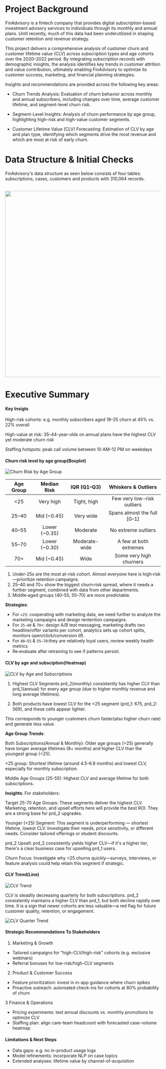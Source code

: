 # Project Background

FinAdvisory is a fintech company that provides digital subscription-based investment advisory services to individuals through its monthly and annual plans. Until recently, much of this data had been underutilized in shaping customer retention and revenue strategy.

This project delivers a comprehensive analysis of customer churn and customer lifetime value (CLV) across subscription types and age cohorts over the 2020–2022 period. By integrating subscription records with demographic insights, the analysis identifies key trends in customer attrition and value contribution, ultimately enabling FinAdvisory to optimize its customer success, marketing, and financial planning strategies.

Insights and recommendations are provided across the following key areas:

- Churn Trends Analysis: Evaluation of churn behavior across monthly and annual subscribers, including changes over time, average customer lifetime, and segment-level churn risk.

- Segment-Level Insights: Analysis of churn performance by age group, highlighting high-risk and high-value customer segments.

- Customer Lifetime Value (CLV) Forecasting: Estimation of CLV by age and plan type, identifying which segments drive the most revenue and which are most at risk of early churn.


# Data Structure & Initial Checks

FinAdvisory's data structure as seen below consists of four tables: subscriptions, cases, customers and products with 310,064 records. <br/><br/>

<p align="center">
  <img src="plots/ER_diagram.png" width="600" height="600">
</p>


# Executive Summary

#### Key Insigts

High-risk cohorts: e.g. monthly subscribers aged 18–25 churn at 45% vs. 22% overall

High-value at risk: 35–44-year-olds on annual plans have the highest CLV yet moderate churn risk

Staffing hotspots: peak call volume between 10 AM–12 PM on weekdays


#### Churn risk level by age group(Boxplot)

![Churn Risk by Age Group](plots/churn_risk_level.png)

| Age Group |   Median Risk   |   IQR (Q1–Q3)   |     Whiskers & Outliers      |
|:---------:|:---------------:|:---------------:|:----------------------------:|
|   <25     |    Very high    |  Tight, high    | Few very low-risk outliers   |
|  25–40    | Mid (~0.45)     |  Very wide      | Spans almost the full [0–1]  |
|  40–55    | Lower (~0.35)   |  Moderate       | No extreme outliers          |
|  55–70    | Lower (~0.30)   | Moderate-wide   | A few at both extremes       |
|   70+     | Mid (~0.45)     |  Wide           | Some very high churners      |

1. Under-25s are the most at-risk cohort. Almost everyone here is high‐risk—prioritize retention campaigns.
2. 25–40 and 70+ show the biggest churn‐risk spread, where it needs a further segment, combined with data from other departments. 
3. Middle‐aged groups (40–55, 55–70) are more predictable.

**Strategies**:
- For `<25`: cooperating with marketing data, we need further to analyze the marketing campaigns and design rentention campaigns.  
- For `25–40` & `70+`: design A/B test messaging, marketing drafts two headline/offer variants per cohort, analytics sets up cohort splits, monitors open/click/conversion lift.
- For `40–55` & `55–70`:they are relatively loyal users, review weekly health metrics 
- Re‐evaluate after retraining to see if patterns persist.

#### CLV by age and subsciption(Heatmap)

![CLV by Age and Subscriptions](plots/CLV_product_age.png)

1. Highest CLV Segments
prd_2(monthly) consistently has higher CLV than prd_1(annual) for every age group (due to higher monthly revenue and long average lifetimes).

2. Both products have lowest CLV for the <25 segment (prd_1: 675, prd_2: 569), and these cells appear lighter.

This corresponds to younger customers churn faster(also higher churn rate) and generate less value.


**Age Group Trends**:

Both Subscriptions(Annual & Monthly): Older age groups (>25) generally have longer average lifetimes (8+ months) and higher CLV than the youngest group (<25).

<25 group: Shortest lifetime (around 4.5–6.8 months) and lowest CLV, especially for monthly subscription.

Middle Age Groups (25-55): Highest CLV and average lifetime for both subscriptions.

**Insights**:
For stakeholders:

Target 25-70 Age Groups: These segments deliver the highest CLV. Marketing, retention, and upsell efforts here will provide the best ROI. They are a strong base for prd_2 upgrades.

Younger (<25) Segment: This segment is underperforming — shortest lifetime, lowest CLV. Investigate their needs, price sensitivity, or different needs. Consider tailored offerings or student discounts.  

prd_2 Upsell: prd_2 consistently yields higher CLV—if it's a higher tier, there's a clear business case for upselling prd_1 users.

Churn Focus: Investigate why <25 churns quickly—surveys, interviews, or feature analysis could help retain this segment if strategic.


#### CLV Trend(Line)

![CLV Trend](plots/Trend_clv.png)

CLV is steadily decreasing quarterly for both subscriptions.
prd_2 consistently maintains a higher CLV than prd_1, but both decline rapidly over time.
It is a sign that newer cohorts are less valuable—a red flag for future customer quality, retention, or engagement.

![CLV Quarter Trend](plots/CLV_heatmap.png)


#### Strategic Recommendations To Stakeholders

1. Marketing & Growth
- Tailored campaigns for “high-CLV/high-risk” cohorts (e.g. exclusive webinars)
- Referral bonuses for low-risk/high-CLV segments

2. Product & Customer Success
- Feature prioritization: invest in in-app guidance where churn spikes
- Proactive outreach: automated check-ins for cohorts at 80% probability of churn

3 Finance & Operations
- Pricing experiments: test annual discounts vs. monthly promotions to optimize CLV
- Staffing plan: align care-team headcount with forecasted case-volume heatmap

#### Limitations & Next Steps
- Data gaps: e.g. no in-product usage logs
- Model refinements: incorporate NLP on case topics
- Extended analyses: lifetime value by channel-of-acquisition


